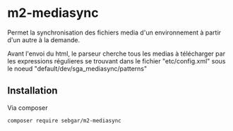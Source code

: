 # m2-mediasync

Permet la synchronisation des fichiers media d'un environnement à partir d'un autre à la demande.

Avant l'envoi du html, le parseur cherche tous les medias à télécharger par les expressions régulieres se trouvant dans le fichier "etc/config.xml" sous le noeud "default/dev/sga_mediasync/patterns"

## Installation

Via composer

```bash
composer require sebgar/m2-mediasync
```